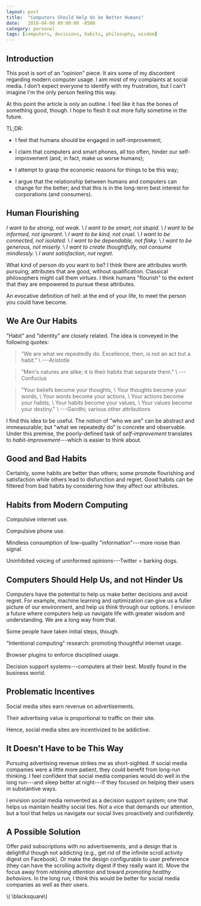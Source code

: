 ```yaml
---
layout: post
title:  "Computers Should Help Us be Better Humans"
date:   2018-04-06 09:00:00 -0500
category: personal 
tags: [computers, decisions, habits, philosophy, wisdom] 
---
```


## Introduction

This post is sort of an "opinion" piece.
It airs some of my discontent regarding modern computer usage.
I aim most of my complaints at social media.
I don't expect everyone to identify with my frustration, but I can't imagine I'm the only person feeling this way.

At this point the article is only an outline. 
I feel like it has the bones of something good, though.
I hope to flesh it out more fully sometime in the future.

TL;DR: 

+ I feel that humans should be engaged in self-improvement;

+ I claim that computers and smart phones, all too often, hinder our self-improvement
  (and, in fact, make us worse humans);

+ I attempt to grasp the economic reasons for things to be this way;

+ I argue that the relationship between humans and computers can
change for the better; and that this is in the long-term best interest
for corporations (and consumers).

## Human Flourishing

*I want to be strong, not weak.* \\
*I want to be smart, not stupid.* \\
*I want to be informed, not ignorant.* \\
*I want to be kind, not cruel.* \\
*I want to be connected, not isolated.* \\
*I want to be dependable, not flaky.* \\
*I want to be generous, not miserly.* \\
*I want to create thoughtfully, not consume mindlessly.* \\
*I want satisfaction, not regret.*

What kind of person do you want to be?
I think there are attributes worth pursuing; attributes that are good, without qualification.
Classical philosophers might call them _virtues_.
I think humans "flourish" to the extent that they are empowered to pursue these attributes.

An evocative definition of hell: at the end of your life, 
to meet the person you could have become.

## We Are Our Habits

"Habit" and "identity" are closely related. 
The idea is conveyed in the following quotes:

> "We are what we repeatedly do. Excellence, then, is not an act but a habit." \\
   ---Aristotle

> "Men's natures are alike; it is their habits that separate them." \\
   ---Confucius

> "Your beliefs become your thoughts, \\
   Your thoughts become your words, \\
   Your words become your actions, \\
   Your actions become your habits, \\
   Your habits become your values, \\
   Your values become your destiny." \\
   ---Gandhi; various other attributions

I find this idea to be useful.
The notion of "who we are" can be abstract and immeasurable; 
but "what we repeatedly do" is concrete and observable.
Under this premise, the poorly-defined task of *self-improvement* 
translates to *habit-improvement*---which is easier to think
about. 

## Good and Bad Habits 

Certainly, some habits are better than others; 
some promote flourishing and satisfaction while others 
lead to disfunction and regret. 
Good habits can be filtered from bad habits by considering how they affect our attributes.

## Habits from Modern Computing

Compulsive internet use.

Compulsive phone use.

Mindless consumption of low-quality "information"---more noise than signal.

Uninhibited voicing of uninformed opinions---Twitter = barking dogs.


## Computers Should Help Us, and not Hinder Us

Computers have the potential to help us make better decisions and avoid regret.
For example, machine learning and optimization can give us a fuller picture of our environment, and help us think through our options.
I envision a future where computers help us navigate life with greater wisdom and understanding.
We are a long way from that. 

Some people have taken initial steps, though.

"Intentional computing" research: promoting thoughtful internet usage.

Browser plugins to enforce disciplined usage.

Decision support systems---computers at their best. Mostly found in the business world.


## Problematic Incentives

Social media sites earn revenue on advertisements.

Their advertising value is proportional to traffic on their site.

Hence, social media sites are incentivized to be addictive.


## It Doesn't Have to be This Way

Pursuing advertising revenue strikes me as short-sighted.
If social media companies were a little more patient, they could benefit from long-run thinking.
I feel confident that social media companies would do well in the long run---and sleep better at night---if they focused on helping their users in substantive ways.

I envision social media reinvented as a decision support system; one that helps us maintain healthy social ties.
Not a vice that demands our attention, but a tool that helps us navigate our social lives proactively and confidently.


## A Possible Solution

Offer paid subscriptions with no advertisements, and a design that is delightful though not addicting (e.g., get rid of the infinite scroll activity digest on Facebook). 
Or make the design configurable to user preference (they can have the scrolling activity digest if they really want it).
Move the focus away from _retaining attention_ and toward _promoting healthy behaviors_.
In the long run, I think this would be better for social media companies as well as their users.

\\( \blacksquare\\)

